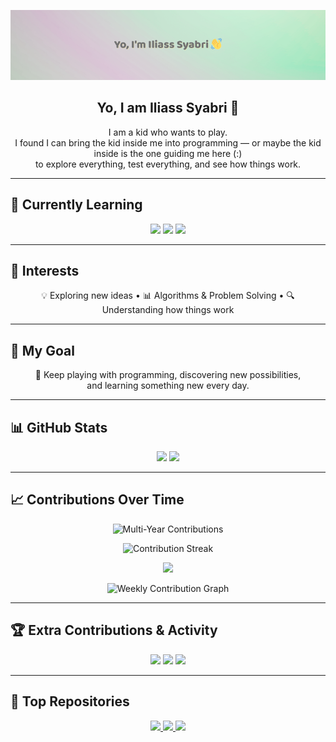 <p align="center">
  <img src="https://raw.githubusercontent.com/ilSyAbRi/ilSyAbRi/main/banner6.png" alt="Header Banner" />
</p>

<h2 align="center">Yo, I am Iliass Syabri 👋</h2>

<p align="center">
I am a kid who wants to play.<br>
I found I can bring the kid inside me into programming — or maybe the kid inside is the one guiding me here (:)<br>
to explore everything, test everything, and see how things work.
</p>

---

## 🚀 Currently Learning
<p align="center">
  <img src="https://img.shields.io/badge/C-83A598?style=for-the-badge&logo=c&logoColor=282828" />
  <img src="https://img.shields.io/badge/Linux-FABD2F?style=for-the-badge&logo=linux&logoColor=282828" />
  <img src="https://img.shields.io/badge/Makefiles-D3869B?style=for-the-badge&logo=gnu&logoColor=282828" />
</p>

---

## 🧠 Interests
<p align="center">
💡 Exploring new ideas • 📊 Algorithms & Problem Solving • 🔍 Understanding how things work  
</p>

---

## 🎯 My Goal
<p align="center">
🎨 Keep playing with programming, discovering new possibilities,<br>
and learning something new every day.
</p>

---

## 📊 GitHub Stats
<p align="center">
  <img src="https://github-readme-stats.vercel.app/api?username=ilSyAbRi&show_icons=true&count_private=true&theme=gruvbox&hide_border=false&include_all_commits=true" />
  <img src="https://github-readme-stats.vercel.app/api/top-langs/?username=ilSyAbRi&layout=compact&theme=gruvbox" />
</p>

---

## 📈 Contributions Over Time
<p align="center">
  <img src="https://ghchart.rshah.org/ilSyAbRi?bg_color=282828&color=FABD2F&line=504945&point=83A598&years=5" alt="Multi-Year Contributions" />
</p>

<p align="center">
  <img src="https://github-readme-streak-stats.herokuapp.com/?user=ilSyAbRi&theme=gruvbox&hide_border=false" alt="Contribution Streak" />
</p>

<p align="center">
  <img src="https://github-profile-summary-cards.vercel.app/api/cards/profile-details?username=ilSyAbRi&theme=gruvbox" />
</p>

<p align="center">
  <img src="https://github-readme-activity-graph.vercel.app/graph?username=ilSyAbRi&theme=gruvbox&hide_border=true&bg_color=282828&color=FABD2F&line=D3869B&point=83A598" alt="Weekly Contribution Graph" />
</p>

---

## 🏆 Extra Contributions & Activity
<p align="center">
  <img src="https://img.shields.io/badge/PRs-25-83A598?style=for-the-badge&logo=git&logoColor=282828" />
  <img src="https://img.shields.io/badge/Issues-12-FABD2F?style=for-the-badge&logo=github&logoColor=282828" />
  <img src="https://img.shields.io/badge/Followers-123-D3869B?style=for-the-badge&logo=github&logoColor=282828" />
</p>

---

## 🌟 Top Repositories
<p align="center">
  <a href="https://github.com/ilSyAbRi/REPO1" target="_blank">
    <img src="https://github-readme-stats.vercel.app/api/pin/?username=ilSyAbRi&repo=REPO1&bg_color=282828&title_color=FABD2F&text_color=EBDBB2&icon_color=83A598" />
  </a>
  <a href="https://github.com/ilSyAbRi/REPO2" target="_blank">
    <img src="https://github-readme-stats.vercel.app/api/pin/?username=ilSyAbRi&repo=REPO2&bg_color=282828&title_color=FABD2F&text_color=EBDBB2&icon_color=83A598" />
  </a>
  <a href="https://github.com/ilSyAbRi/REPO3" target="_blank">
    <img src="https://github-readme-stats.vercel.app/api/pin/?username=ilSyAbRi&repo=REPO3&bg_color=282828&title_color=FABD2F&text_color=EBDBB2&icon_color=83A598" />
  </a>
</p>
